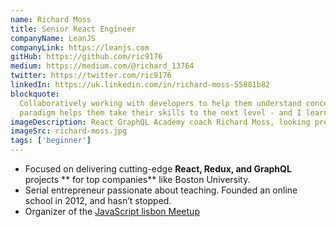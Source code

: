 ```yaml
---
name: Richard Moss
title: Senior React Engineer
companyName: LeanJS
companyLink: https://leanjs.com
gitHub: https://github.com/ric9176
medium: https://medium.com/@richard_13764
twitter: https://twitter.com/ric9176
linkedIn: https://uk.linkedin.com/in/richard-moss-55881b82
blockquote:
  Collaboratively working with developers to help them understand concepts such as the functional programming
  paradigm helps them take their skills to the next level - and I learn a lot too!
imageDescription: React GraphQL Academy coach Richard Moss, looking pretty happy with a beach in the background
imageSrc: richard-moss.jpg
tags: ['beginner']
---
```


- Focused on delivering cutting-edge
  **React, Redux, and GraphQL**
  projects ** for top companies** like Boston
  University.
- Serial entrepreneur passionate about teaching. Founded an
  online school in 2012, and hasn’t stopped.
- Organizer of the <a href="https://www.meetup.com/JavaScript-lisbon/" class="coach-profiles">JavaScript lisbon Meetup</a>
